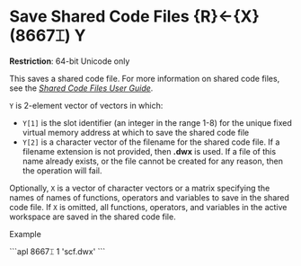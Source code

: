 
<!-- Hidden search keywords -->
<div style="display: none;">
  8667⌶
</div>

<h1 class="heading"><span class="name">Save Shared Code Files</span> <span class="command">{R}←{X} (8667⌶) Y</span></h1>

**Restriction**: 64-bit Unicode only

This saves a shared code file. For more information on shared code files, see the [_Shared Code Files User Guide_](../../../../files/Shared_Code_Files_User_Guide.pdf).

`Y` is 2-element vector of vectors in which:

- `Y[1]` is the slot identifier (an integer in the range 1-8) for the unique fixed virtual memory address at which to save the shared code file
- `Y[2]` is a character vector of the filename for the shared code file. If a filename extension is not provided, then **.dwx** is used. If a file of this name already exists, or the file cannot be created for any reason, then the operation will fail.

Optionally, `X` is a vector of character vectors or a matrix specifying the names of names of functions, operators and variables to save in the shared code file. If `X` is omitted, all functions, operators, and variables in the active workspace are saved in the shared code file.

<p class="example">Example</p>
```apl
      8667⌶ 1 'scf.dwx' 
```
